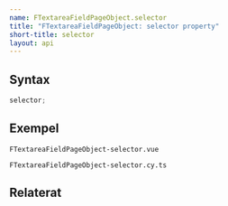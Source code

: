 ```yaml
---
name: FTextareaFieldPageObject.selector
title: "FTextareaFieldPageObject: selector property"
short-title: selector
layout: api
---
```


## Syntax

```ts nocompile nolint
selector;
```

## Exempel

```import static
FTextareaFieldPageObject-selector.vue
```

```import
FTextareaFieldPageObject-selector.cy.ts
```

## Relaterat
